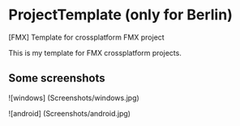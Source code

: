 # ProjectTemplate (only for Berlin)
[FMX] Template for crossplatform FMX project

This is my template for FMX crossplatform projects.

## Some screenshots
![windows] (Screenshots/windows.jpg)
  
![android] (Screenshots/android.jpg)

